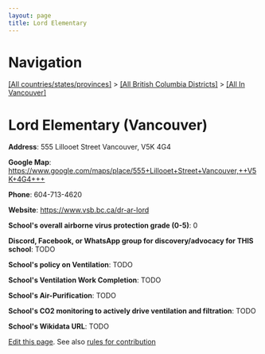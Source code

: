 ```yaml
---
layout: page
title: Lord Elementary
---
```

# Navigation

[[All countries/states/provinces]](../../..) > [[All British Columbia Districts]](../..) > [[All In Vancouver]](..)

# Lord Elementary (Vancouver)

**Address**: 555 Lillooet Street Vancouver,  V5K 4G4

**Google Map**: <https://www.google.com/maps/place/555+Lillooet+Street+Vancouver,++V5K+4G4+++>

**Phone**: 604-713-4620

**Website**: <https://www.vsb.bc.ca/dr-ar-lord>

**School's overall airborne virus protection grade (0-5)**: 0

**Discord, Facebook, or WhatsApp group for discovery/advocacy for THIS school**: TODO

**School's policy on Ventilation**: TODO

**School's Ventilation Work Completion**: TODO

**School's Air-Purification**: TODO

**School's CO2 monitoring to actively drive ventilation and filtration**: TODO

**School's Wikidata URL**: TODO


[Edit this page](https://github.com/ventilate-schools/BC/edit/main/././Vancouver/Lord_Elementary.md). See also [rules for contribution](../../../contribution-rules/)